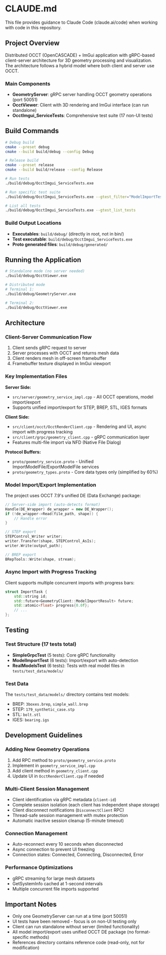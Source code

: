 # CLAUDE.md

This file provides guidance to Claude Code (claude.ai/code) when working with code in this repository.

## Project Overview

Distributed OCCT (OpenCASCADE) + ImGui application with gRPC-based client-server architecture for 3D geometry processing and visualization. The architecture follows a hybrid model where both client and server use OCCT.

### Main Components
- **GeometryServer**: gRPC server handling OCCT geometry operations (port 50051)
- **OcctViewer**: Client with 3D rendering and ImGui interface (can run standalone)
- **OcctImgui_ServiceTests**: Comprehensive test suite (17 non-UI tests)

## Build Commands

```bash
# Debug build
cmake --preset debug
cmake --build build/debug --config Debug

# Release build
cmake --preset release
cmake --build build/release --config Release

# Run tests
./build/debug/OcctImgui_ServiceTests.exe

# Run specific test suite
./build/debug/OcctImgui_ServiceTests.exe --gtest_filter="ModelImportTest.*"

# List all tests
./build/debug/OcctImgui_ServiceTests.exe --gtest_list_tests
```

### Build Output Locations
- **Executables**: `build/debug/` (directly in root, not in bin/)
- **Test executable**: `build/debug/OcctImgui_ServiceTests.exe`
- **Proto generated files**: `build/debug/generated/`

## Running the Application

```bash
# Standalone mode (no server needed)
./build/debug/OcctViewer.exe

# Distributed mode
# Terminal 1:
./build/debug/GeometryServer.exe

# Terminal 2:
./build/debug/OcctViewer.exe
```

## Architecture

### Client-Server Communication Flow
1. Client sends gRPC request to server
2. Server processes with OCCT and returns mesh data
3. Client renders mesh in off-screen framebuffer
4. Framebuffer texture displayed in ImGui viewport

### Key Implementation Files

**Server Side:**
- `src/server/geometry_service_impl.cpp` - All OCCT operations, model import/export
- Supports unified import/export for STEP, BREP, STL, IGES formats

**Client Side:**
- `src/client/occt/OcctRenderClient.cpp` - Rendering and UI, async import with progress tracking
- `src/client/grpc/geometry_client.cpp` - gRPC communication layer
- Features multi-file import via NFD (Native File Dialog)

**Protocol Buffers:**
- `proto/geometry_service.proto` - Unified ImportModelFile/ExportModelFile services
- `proto/geometry_types.proto` - Core data types only (simplified by 60%)

### Model Import/Export Implementation

The project uses OCCT 7.9's unified DE (Data Exchange) package:

```cpp
// Server-side import (auto-detects format)
Handle(DE_Wrapper) de_wrapper = new DE_Wrapper();
if (!de_wrapper->Read(file_path, shape)) {
    // Handle error
}

// STEP export
STEPControl_Writer writer;
writer.Transfer(shape, STEPControl_AsIs);
writer.Write(output_path);

// BREP export  
BRepTools::Write(shape, stream);
```

### Async Import with Progress Tracking

Client supports multiple concurrent imports with progress bars:
```cpp
struct ImportTask {
    std::string id;
    std::future<GeometryClient::ModelImportResult> future;
    std::atomic<float> progress{0.0f};
    // ...
};
```

## Testing

### Test Structure (17 tests total)
- **SimpleGrpcTest** (5 tests): Core gRPC functionality
- **ModelImportTest** (6 tests): Import/export with auto-detection
- **RealModelsTest** (6 tests): Tests with real model files in `tests/test_data/models/`

### Test Data
The `tests/test_data/models/` directory contains test models:
- BREP: `3boxes.brep`, `simple_wall.brep`
- STEP: `179_synthetic_case.stp`
- STL: `bolt.stl`
- IGES: `bearing.igs`

## Development Guidelines

### Adding New Geometry Operations
1. Add RPC method to `proto/geometry_service.proto`
2. Implement in `geometry_service_impl.cpp`
3. Add client method in `geometry_client.cpp`
4. Update UI in `OcctRenderClient.cpp` if needed

### Multi-Client Session Management
- Client identification via gRPC metadata (`client-id`)
- Complete session isolation (each client has independent shape storage)
- Client disconnect notifications (`DisconnectClient` RPC)
- Thread-safe session management with mutex protection
- Automatic inactive session cleanup (5-minute timeout)

### Connection Management
- Auto-reconnect every 10 seconds when disconnected
- Async connection to prevent UI freezing
- Connection states: Connected, Connecting, Disconnected, Error

### Performance Optimizations
- gRPC streaming for large mesh datasets
- GetSystemInfo cached at 1-second intervals
- Multiple concurrent file imports supported

## Important Notes

- Only one GeometryServer can run at a time (port 50051)
- UI tests have been removed - focus is on non-UI testing only  
- Client can run standalone without server (limited functionality)
- All model import/export uses unified OCCT DE package (no format-specific methods)
- References directory contains reference code (read-only, not for modification)